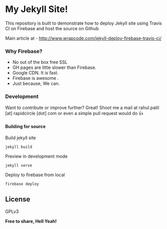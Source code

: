 # My Jekyll Site!

This repository is built to demonstrate how to deploy Jekyll site using Travis CI on Firebase and host the source on Github

Main article at - http://www.wrapcode.com/jekyll-deploy-firebase-travis-ci/

### Why Firebase?
 - No out of the box free SSL
 - GH pages are little slower than Firebase.
 - Google CDN. It is fast.
 - Firebase  is awesome .
 - Just because, We can.


### Development

Want to contribute or improve further? Great! Shoot me a mail at rahul.patil [at] rapidcircle [dot] com or even a simple pull request would do :+1:

#### Building for source
Build jekyll site
```
jekyll build
```

Preview in development mode 
```
jekyll serve
```
Deploy to firebase from local
```
firebase deploy
```



License
----

GPLv3


**Free to share, Hell Yeah!**

[//]: # (These are reference links used in the body of this note and get stripped out when the markdown processor does its job. There is no need to format nicely because it shouldn't be seen. Thanks SO - http://stackoverflow.com/questions/4823468/store-comments-in-markdown-syntax)


   [@_rahulpp]: <http://twitter.com/_rahulpp>
   [Android]: <http://www.android.com>
   [ASP.Net Core]: <http://asp.net/core>

   [PlDb]: <https://github.com/joemccann/dillinger/tree/master/plugins/dropbox/README.md>
   [PlGh]:  <https://github.com/joemccann/dillinger/tree/master/plugins/github/README.md>
   [PlGd]: <https://github.com/joemccann/dillinger/tree/master/plugins/googledrive/README.md>
   [PlOd]: <https://github.com/joemccann/dillinger/tree/master/plugins/onedrive/README.md>
